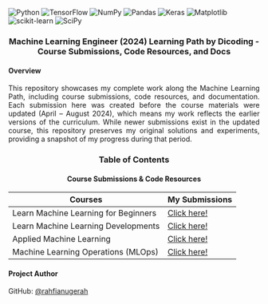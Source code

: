 ![Python](https://img.shields.io/badge/Python-3670A0?logo=python&logoColor=ffdd54)
![TensorFlow](https://img.shields.io/badge/TensorFlow-%23FF6F00.svg?logo=TensorFlow&logoColor=white)
![NumPy](https://img.shields.io/badge/Numpy-%23013243.svg?logo=numpy&logoColor=white)
![Pandas](https://img.shields.io/badge/Pandas-%23150458.svg?logo=pandas&logoColor=white)
![Keras](https://img.shields.io/badge/Keras-%23D00000.svg?logo=Keras&logoColor=white)
![Matplotlib](https://img.shields.io/badge/Matplotlib-%23ffffff.svg?logo=Matplotlib&logoColor=black)
![scikit-learn](https://img.shields.io/badge/Scikit--learn-%23F7931E.svg?logo=scikit-learn&logoColor=white)
![SciPy](https://img.shields.io/badge/SciPy-%230C55A5.svg?logo=scipy&logoColor=%white)

<div align=center>
  <h3>Machine Learning Engineer (2024) Learning Path by Dicoding - Course Submissions, Code Resources, and Docs</h3>
</div>

#### Overview

<p align=justify>
  This repository showcases my complete work along the Machine Learning Path, including course submissions, code resources, and documentation. Each submission here was created before the course materials were updated (April – August 2024), which means my work reflects the earlier versions of the curriculum. While newer submissions exist in the updated course, this repository preserves my original solutions and experiments, providing a snapshot of my progress during that period.
</p>

<div align=center>
  <h3>Table of Contents</h3>
  <h4>Course Submissions & Code Resources</h4>
</div>

<div align=center>
  
| Courses | My Submissions |
|---|---|
| Learn Machine Learning for Beginners | [Click here!]() |
| Learn Machine Learning Developments | [Click here!]() |
| Applied Machine Learning | [Click here!]() |
| Machine Learning Operations (MLOps) | [Click here!]() |

</div>

#### Project Author
GitHub: [@rahfianugerah](https://www.github.com/rahfianugerah)

